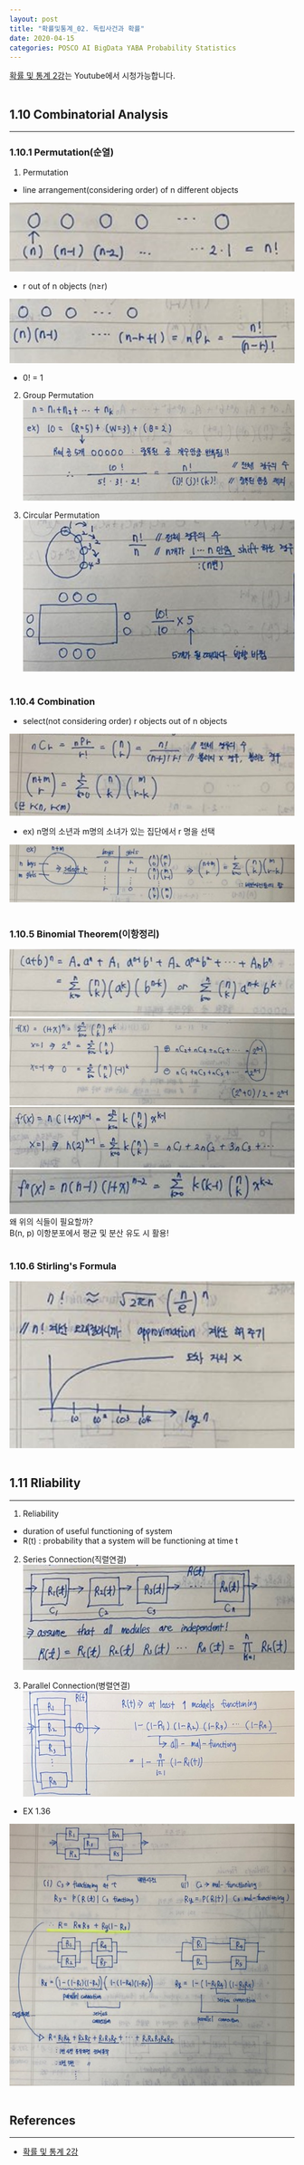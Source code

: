 ```yaml
---
layout: post
title: "확률및통계_02. 독립사건과 확률"
date: 2020-04-15
categories: POSCO AI BigData YABA Probability Statistics
---
```


[확률 및 통계 2강](https://www.youtube.com/watch?v=yr0YUoteuO8&list=PLSN_PltQeOyjmRIsC7VNirXOBqWoypd4V&index=2)는 Youtube에서 시청가능합니다.<br/><br/>


## 1.10 Combinatorial Analysis
---
### 1.10.1 Permutation(순열)
1) Permutation
- line arrangement(considering order) of n different objects

![image](/assets/img/posco_ai_bigdata_academy/PS/02-01.png)

- r out of n objects (n≥r)

![image](/assets/img/posco_ai_bigdata_academy/PS/02-02.png)

- 0! = 1

2) Group Permutation
![image](/assets/img/posco_ai_bigdata_academy/PS/02-03.png)

3) Circular Permutation
![image](/assets/img/posco_ai_bigdata_academy/PS/02-04.png)
<br/><br/>

### 1.10.4 Combination
- select(not considering order) r objects out of n objects

![image](/assets/img/posco_ai_bigdata_academy/PS/02-05.png)

- ex) n명의 소년과 m명의 소녀가 있는 집단에서 r 명을 선택

![image](/assets/img/posco_ai_bigdata_academy/PS/02-06.png)<br/><br/>

### 1.10.5 Binomial Theorem(이항정리)
![image](/assets/img/posco_ai_bigdata_academy/PS/02-07.png)
![image](/assets/img/posco_ai_bigdata_academy/PS/02-08.png)
![image](/assets/img/posco_ai_bigdata_academy/PS/02-09.png)
![image](/assets/img/posco_ai_bigdata_academy/PS/02-10.png)
<br/>
왜 위의 식들이 필요할까?<br/>
B(n, p) 이항분포에서 평균 및 분산 유도 시 활용!
<br/><br/>

### 1.10.6 Stirling's Formula
![image](/assets/img/posco_ai_bigdata_academy/PS/02-11.png)
<br/><br/>

## 1.11 Rliability
---
1) Reliability
- duration of useful functioning of system
- R(t) : probability that a system will be functioning at time t

2) Series Connection(직렬연결)
![image](/assets/img/posco_ai_bigdata_academy/PS/02-12.png)

3) Parallel Connection(병렬연결)<br/>
![image](/assets/img/posco_ai_bigdata_academy/PS/02-13.jpg)

- EX 1.36

![image](/assets/img/posco_ai_bigdata_academy/PS/02-14.png)
<br/><br/>

## References
---
- [확률 및 통계 2강](https://www.youtube.com/watch?v=yr0YUoteuO8&list=PLSN_PltQeOyjmRIsC7VNirXOBqWoypd4V&index=2)

<br/><br/>
